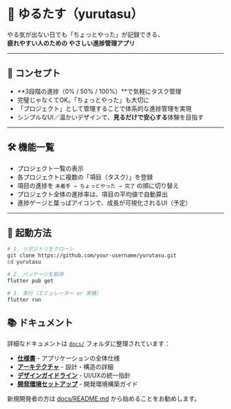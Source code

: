 # 🌱 ゆるたす（yurutasu）

やる気が出ない日でも「ちょっとやった」が記録できる、  
**疲れやすい人のための やさしい進捗管理アプリ**

---

## 🧠 コンセプト

- **3段階の進捗（0% / 50% / 100%）**で気軽にタスク管理
- 完璧じゃなくてOK。「ちょっとやった」も大切に
- 「プロジェクト」として管理することで体系的な進捗管理を実現
- シンプルなUI／温かいデザインで、**見るだけで安心する**体験を目指す

---

## 🛠 機能一覧

- プロジェクト一覧の表示
- 各プロジェクトに複数の「項目（タスク）」を登録
- 項目の進捗を `未着手 → ちょっとやった → 完了` の順に切り替え
- プロジェクト全体の進捗率は、項目の平均値で自動算出
- 進捗ゲージと葉っぱアイコンで、成長が可視化されるUI（予定）

---

## 🚀 起動方法

```bash
# 1. リポジトリをクローン
git clone https://github.com/your-username/yurutasu.git
cd yurutasu

# 2. パッケージを取得
flutter pub get

# 3. 実行（エミュレーター or 実機）
flutter run
```

## 📚 ドキュメント

詳細なドキュメントは [`docs/`](./docs/) フォルダに整理されています：

- **[仕様書](./docs/specification.md)** - アプリケーションの全体仕様
- **[アーキテクチャ](./docs/architecture.md)** - 設計・構造の詳細
- **[デザインガイドライン](./docs/design_guidelines.md)** - UI/UXの統一指針
- **[開発環境セットアップ](./docs/development_setup.md)** - 開発環境構築ガイド

新規開発者の方は [docs/README.md](./docs/README.md) から始めることをお勧めします。
